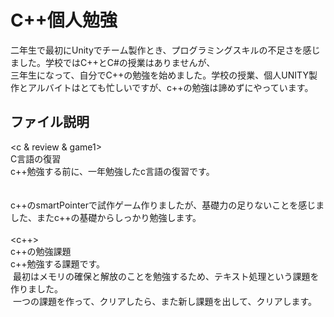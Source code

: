 # C++個人勉強

二年生で最初にUnityでチーム製作とき、プログラミングスキルの不足さを感じました。学校ではC++とC#の授業はありませんが、<br>
三年生になって、自分でC++の勉強を始めました。学校の授業、個人UNITY製作とアルバイトはとても忙しいですが、c++の勉強は諦めずにやっています。<br>

## ファイル説明
<c & review & game1> <br>
  C言語の復習<br>
  c++勉強する前に、一年勉強したc言語の復習です。<br>
  <br>
<game2>  <br>
  c++のsmartPointerで試作ゲーム作りましたが、基礎力の足りないことを感じました、またc++の基礎からしっかり勉強します。<br>
  <br>
<c++> <br>
  c++の勉強課題<br>
  c++勉強する課題です。<br>
  最初はメモリの確保と解放のことを勉強するため、テキスト処理という課題を作りました。<br>
  一つの課題を作って、クリアしたら、また新し課題を出して、クリアします。<br>

